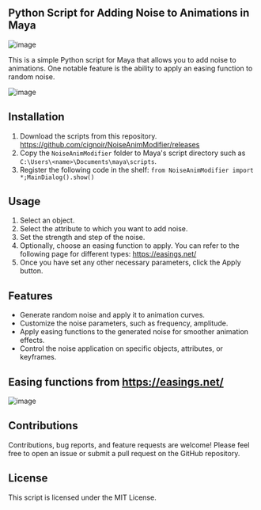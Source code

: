 Python Script for Adding Noise to Animations in Maya
---
![image](https://github.com/cignoir/NoiseAnimModifier/assets/247498/dbfebe82-3fda-4de9-b295-3d7de2445c58)

This is a simple Python script for Maya that allows you to add noise to animations. One notable feature is the ability to apply an easing function to random noise.

![image](https://github.com/cignoir/NoiseAnimModifier/assets/247498/c3328e11-c9d5-48aa-9845-02e35efd7f06)

## Installation
1. Download the scripts from this repository. https://github.com/cignoir/NoiseAnimModifier/releases
2. Copy the `NoiseAnimModifier` folder to Maya's script directory such as `C:\Users\<name>\Documents\maya\scripts`.
3. Register the following code in the shelf: `from NoiseAnimModifier import *;MainDialog().show()`

## Usage
1. Select an object.
2. Select the attribute to which you want to add noise.
3. Set the strength and step of the noise.
4. Optionally, choose an easing function to apply. You can refer to the following page for different types: https://easings.net/
5. Once you have set any other necessary parameters, click the Apply button.

## Features
* Generate random noise and apply it to animation curves.
* Customize the noise parameters, such as frequency, amplitude.
* Apply easing functions to the generated noise for smoother animation effects.
* Control the noise application on specific objects, attributes, or keyframes.

## Easing functions from https://easings.net/
![image](https://github.com/cignoir/NoiseAnimModifier/assets/247498/e37e398e-5ef9-488c-b74c-f0c1bd0c48b2)

## Contributions
Contributions, bug reports, and feature requests are welcome! Please feel free to open an issue or submit a pull request on the GitHub repository.

## License
This script is licensed under the MIT License.
